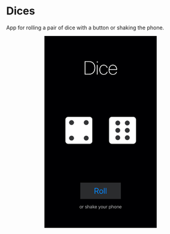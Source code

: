# Dices
App for rolling a pair of dice with a button or shaking the phone.

<p align="center">
  <img width="300" height="auto" src="screenShot.jpeg">
</p>
